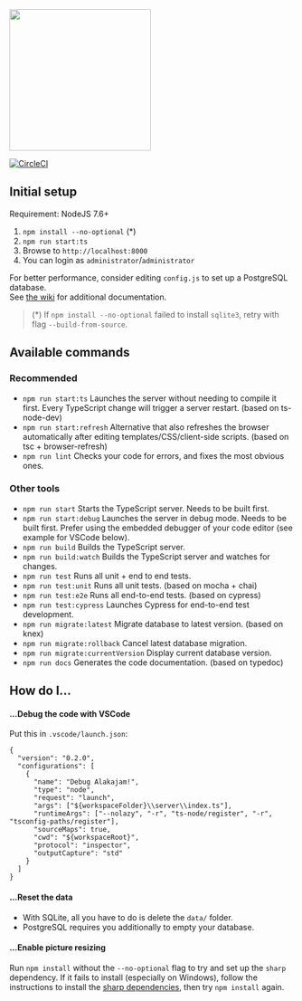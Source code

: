 <img src="https://raw.githubusercontent.com/mkalam-alami/alakajam/master/static/images/logo.png" width="250" />

[![CircleCI](https://circleci.com/gh/alakajam-team/alakajam/tree/typescript.svg?style=svg)](https://circleci.com/gh/alakajam-team/alakajam/tree/typescript)

## Initial setup

Requirement: NodeJS 7.6+

1. `npm install --no-optional` (*)
2. `npm run start:ts`
3. Browse to `http://localhost:8000`
4. You can login as `administrator`/`administrator`

For better performance, consider editing `config.js` to set up a PostgreSQL database.  
See [the wiki](https://github.com/alakajam-team/alakajam/wiki) for additional documentation.

> (*) If `npm install --no-optional` failed to install `sqlite3`, retry with flag `--build-from-source`.

## Available commands

### Recommended

* `npm run start:ts` Launches the server without needing to compile it first. Every TypeScript change will trigger a server restart. (based on ts-node-dev)
* `npm run start:refresh` Alternative that also refreshes the browser automatically after editing templates/CSS/client-side scripts. (based on tsc + browser-refresh)
* `npm run lint` Checks your code for errors, and fixes the most obvious ones.

### Other tools

* `npm run start` Starts the TypeScript server. Needs to be built first.
* `npm run start:debug` Launches the server in debug mode. Needs to be built first. Prefer using the embedded debugger of your code editor (see example for VSCode below).
* `npm run build` Builds the TypeScript server.
* `npm run build:watch` Builds the TypeScript server and watches for changes.
* `npm run test` Runs all unit + end to end tests.
* `npm run test:unit` Runs all unit tests. (based on mocha + chai)
* `npm run test:e2e` Runs all end-to-end tests. (based on cypress) 
* `npm run test:cypress` Launches Cypress for end-to-end test development.
* `npm run migrate:latest` Migrate database to latest version. (based on knex)
* `npm run migrate:rollback` Cancel latest database migration.
* `npm run migrate:currentVersion` Display current database version.
* `npm run docs` Generates the code documentation. (based on typedoc)

## How do I...

#### ...Debug the code with VSCode

Put this in `.vscode/launch.json`:

```
{
  "version": "0.2.0",
  "configurations": [
    {
      "name": "Debug Alakajam!",
      "type": "node",
      "request": "launch",
      "args": ["${workspaceFolder}\\server\\index.ts"],
      "runtimeArgs": ["--nolazy", "-r", "ts-node/register", "-r", "tsconfig-paths/register"],
      "sourceMaps": true,
      "cwd": "${workspaceRoot}",
      "protocol": "inspector",
      "outputCapture": "std"
    }
  ]
}
```

#### ...Reset the data

* With SQLite, all you have to do is delete the `data/` folder.
* PostgreSQL requires you additionally to empty your database.

#### ...Enable picture resizing

Run `npm install` without the `--no-optional` flag to try and set up the `sharp` dependency. If it fails to install (especially on Windows), follow the instructions to install the [sharp dependencies](http://sharp.dimens.io/en/stable/install/), then try `npm install` again.
